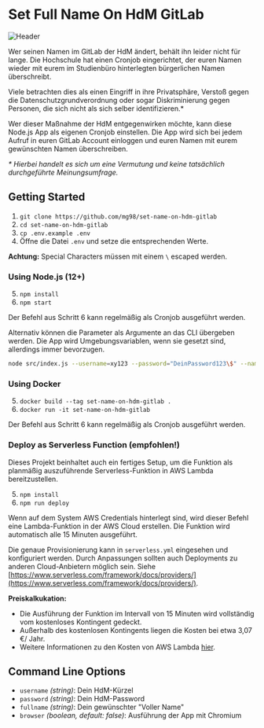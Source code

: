 # Set Full Name On HdM GitLab

![Header](./header.png)

Wer seinen Namen im GitLab der HdM ändert, behält ihn leider nicht für lange. Die Hochschule hat einen Cronjob eingerichtet, der euren Namen wieder mit eurem im Studienbüro hinterlegten bürgerlichen Namen überschreibt.

Viele betrachten dies als einen Eingriff in ihre Privatsphäre, Verstoß gegen die Datenschutzgrundverordnung oder sogar Diskriminierung gegen Personen, die sich nicht als sich selber identifizieren.*

Wer dieser Maßnahme der HdM entgegenwirken möchte, kann diese Node.js App als eigenen Cronjob einstellen. Die App wird sich bei jedem Aufruf in euren GitLab Account einloggen und euren Namen mit eurem gewünschten Namen überschreiben.

_* Hierbei handelt es sich um eine Vermutung und keine tatsächlich durchgeführte Meinungsumfrage._

## Getting Started

1. `git clone https://github.com/mg98/set-name-on-hdm-gitlab`
2. `cd set-name-on-hdm-gitlab`
3. `cp .env.example .env`
4. Öffne die Datei `.env` und setze die entsprechenden Werte.

**Achtung:** Special Characters müssen mit einem `\` escaped werden.

### Using Node.js (12+)

5. `npm install`
6. `npm start`

Der Befehl aus Schritt 6 kann regelmäßig als Cronjob ausgeführt werden.

Alternativ können die Parameter als Argumente an das CLI übergeben werden. Die App wird Umgebungsvariablen, wenn sie gesetzt sind, allerdings immer bevorzugen.

```bash
node src/index.js --username=xy123 --password="DeinPassword123\$" --name="Dein Wunschname"
```

### Using Docker

5. `docker build --tag set-name-on-hdm-gitlab .`
6. `docker run -it set-name-on-hdm-gitlab`

Der Befehl aus Schritt 6 kann regelmäßig als Cronjob ausgeführt werden.

### Deploy as Serverless Function (empfohlen!)

Dieses Projekt beinhaltet auch ein fertiges Setup, um die Funktion als planmäßig auszuführende Serverless-Funktion in AWS Lambda bereitzustellen.

5. `npm install`
6. `npm run deploy`

Wenn auf dem System AWS Credentials hinterlegt sind, wird dieser Befehl eine Lambda-Funktion in der AWS Cloud erstellen. Die Funktion wird automatisch alle 15 Minuten ausgeführt.

Die genaue Provisionierung kann in `serverless.yml` eingesehen und konfiguriert werden. Durch Anpassungen sollten auch Deployments zu anderen Cloud-Anbietern möglich sein. Siehe [https://www.serverless.com/framework/docs/providers/](https://www.serverless.com/framework/docs/providers/).

**Preiskalkukation:**

- Die Ausführung der Funktion im Intervall von 15 Minuten wird vollständig vom kostenloses Kontingent gedeckt.
- Außerhalb des kostenlosen Kontingents liegen die Kosten bei etwa 3,07 €/ Jahr.
- Weitere Informationen zu den Kosten von AWS Lambda [hier](https://aws.amazon.com/de/lambda/pricing/).

## Command Line Options

- `username` _(string)_: Dein HdM-Kürzel
- `password` _(string)_: Dein HdM-Password
- `fullname` _(string)_: Dein gewünschter "Voller Name"
- `browser` _(boolean, default: false)_: Ausführung der App mit Chromium
